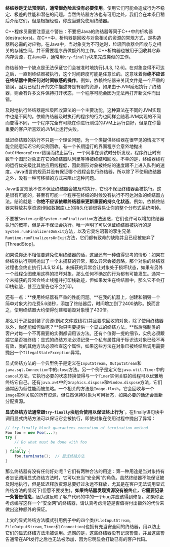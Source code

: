 
**终结器是无法预测的，通常很危险且没有必要使用**。使用它们可能会造成行为不稳定、极差的性能和潜在的问题。当然终结器方法也有可用之处，我们会在本条目稍后介绍它们，但是根据经验，你应当避免使用终结器。

C++程序员需要注意这个警告：不要把Java的终结器等同于C++中的析构器(destructors)。在C++中，析构器是回收与对象相关的资源的常规方式，是构造器所必需的对应物。在Java中，当对象变为不可达时，垃圾回收器会回收与之相关的存储空间，并不需要程序员做额外的工作。C++析构器也被用于回收其它非内存资源，在Java中，通常用`try-finally`块来完成类似的工作。

终结器的一个缺点是无法保证它们会被准时地执行[JLS, 12.6]。在对象变得不可达之后，一直到终结器被执行，这个时间跨度可能是任意长的。这意味着你**绝不应该在终结器中做任何对时间敏感的操作**。例如，依赖终结器来关闭文件是一个严重的错误，因为已经打开的文件描述符是有限的资源，如果由于JVM延迟执行了终结器，则会有许多文件保持打开状态，一个程序可能会因为无法再打开新文件而出错。

及时地执行终结器是垃圾回收算法的一个主要功能，这种算法在不同的JVM实现中也是不同的。依赖终结器及时执行的程序的行为也同样会随着JVM实现的不同而变得不同，一个程序完全有可能在你进行测试的JVM上运行良好，但是在你最重要的客户所喜欢的JVM上运行失败。

延迟终结器的执行不只是一个理论问题，为一个类提供终结器在很罕见的情况下可能会随意延迟它的实例回收。有一个长期运行的界面程序会意外地抛出`OutOfMemoryError`错误而终止运行，一个同事在调试时分析发现，程序终止时有数千个图形对象正在它的终结器队列里等待被终结和回收。不幸的是，终结器线程的运行优先级比其他应用线程低，因此图形对象被终结的速度跟不上进入队列的速度。Java语言的规范并没有保证哪个线程会执行终结器，所以除了不使用终结器之外，没有一种可移植的方式来阻止这种问题。

Java语言规范不仅不保证终结器会被及时执行，它也不保证终结器会被执行。这是很有可能的，甚至有可能一个程序在终结的时候没有执行不可达对象的终结器方法。结论就是：**你绝不应该依赖终结器来更新重要的持久化状态**。例如，依赖终结器来释放共享资源(例如数据库)上的持久化锁很容易让你的整个分布式系统垮掉。

不要被`System.gc`和`System.runFinalization`方法迷惑，它们也许可以增加终结器执行的概率，但是并不保证会执行。唯一声明了可以保证终结器被执行的是`System.runFinalizersOnExit`方法，以及它臭名昭著的孪生兄弟`Runtime.runFinalizersOnExit`方法，它们都有致命的缺陷并且已经被废弃了[ThreadStop]。

如果说你还不相信要避免使用终结器的话，这里还有一种值得思考的情形：如果在终结器执行期间抛出了一个未捕获的异常，那么异常会被忽略，那个对象的终结器过程也会终止执行[JLS,12.6]。未捕获的异常会让对象处于损坏状态，如果有另外一个线程企图使用这样的损坏对象，那么任何不确定的行为都有可能发生。通常一个未捕获的异常会终止线程并打印栈轨迹，但如果发生在终结器中，那么它不会打印栈轨迹，甚至连警告也不会打印。

还有一点：**使用终结器有严重的性能问题。**在我的机器上，创建和销毁一个简单对象大约花费5.6纳秒，添加了终结器后，时间增加到了2400纳秒。换而言之，使用终结器大约使得创建和销毁对象慢了430倍。

那么对于那些封装了资源(例如文件或线程)并且要求回收的对象，除了使用终结器以外，你还能如何做呢？**你只需要提供一个显式的终结方法，**然后强制类的客户对每一个不再需要的实例都调用该方法。还有个值得一提的细节，实例必须跟踪它是否被终结：显式的终结方法必须记录一个私有属性用于标识该对象已经不再有效，类的其他方法必须检查这个属性，如果这些方法在对象已被终结后调用需要抛出一个`IllegalStateException`异常。

显式终结方法的一个典型例子是定义在`InputStream`，`OutputStream`和`java.sql.Connection`中的`close`方法。另一个例子是定义在`java.util.Timer`中的`cancel`方法，它执行必要的状态转换使得与一个`Timer`实例关联的线程可以优雅地终结它自己。还有`java.awt`中的`Graphics.dispose`和`Window.dispose`方法，它们通常因为低性能而被忽略。一个相关的方法是`Image.flush`，它会回收与一个`Image`实例关联的所有资源，但任然保持对象为可用状态，如果必要的话还会重新分配资源。

**显式终结方法通常跟`try-finally`块组合使用以保证终止行为`**。在finally语句块中调用显式终结方法可以保证它会被执行，即使对象在使用过程中抛出了异常：  

```java
// try-finally block guarantees execution of termination methodFoo foo = new Foo(...);try {    // Do what must be done with foo    ...} finally {    foo.terminate();  // 显式终结方法}
```

那么终结器有没有任何好处呢？它们有两种合法的用途：第一种用途是当对象持有者忘记调用显式终结方法时，它可以充当“安全网”的角色。虽然终结器不能保证被及时地执行，但是延迟释放资源总要好过永远不释放，尤其是在客户无法调用显式终结方法的情况下(但愿不要发生)。**如果终结器发现资源没有被终止，它需要记录一条警告信息**，因为这反映了客户代码的中的一个bug并应该得到修复。如果你正考虑编写这样一个“安全网”的终结器，请认真考虑清楚是否值得付出额外的代价来做出这种额外的保证。

上文的显式终结方法模式引用例子中的四个类(`FileInputStream`, `FileOutputStream`, `Timer`和 `Connection`)也拥有充当安全网的终结器，用以防止它们的显式终结方法未被调用。遗憾的是，这些终结器没有记录警告，并且这些警告通常在API发行之后也无法被添加，因为它明显会打破已有的客户代码。


